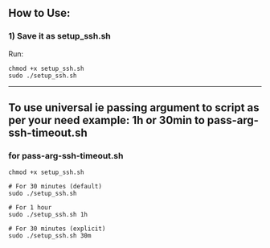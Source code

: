 ## How to Use:
### 1) Save it as setup_ssh.sh

Run:
```
chmod +x setup_ssh.sh
sudo ./setup_ssh.sh
```
---
## To use universal ie passing argument to script as per your need example: 1h or 30min to pass-arg-ssh-timeout.sh 
### for pass-arg-ssh-timeout.sh
```
chmod +x setup_ssh.sh

# For 30 minutes (default)
sudo ./setup_ssh.sh

# For 1 hour
sudo ./setup_ssh.sh 1h

# For 30 minutes (explicit)
sudo ./setup_ssh.sh 30m
```
